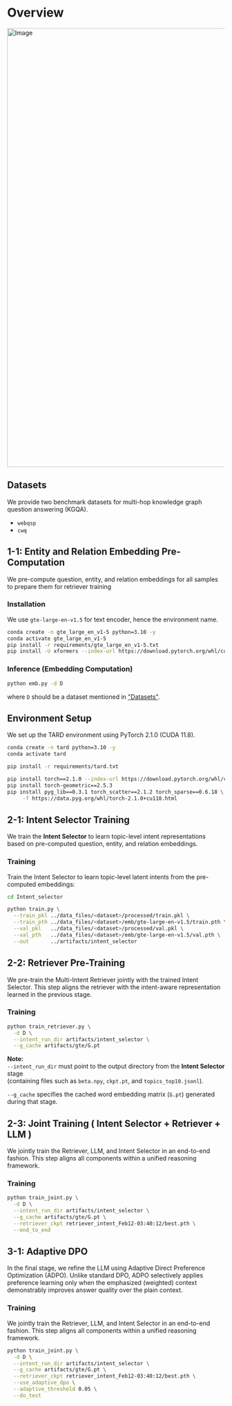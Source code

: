 


# Overview
<img width="2050" height="1016" alt="Image" src="https://github.com/user-attachments/assets/8d3870e2-e67f-4b74-9835-b83d4a5bd594" />



## Datasets

We provide two benchmark datasets for multi-hop knowledge graph question answering (KGQA).

- `webqsp`
- `cwq`

## 1-1: Entity and Relation Embedding Pre-Computation

We pre-compute question, entity, and relation embeddings for all samples to prepare them for retriever training

### Installation

We use `gte-large-en-v1.5` for text encoder, hence the environment name.

```bash
conda create -n gte_large_en_v1-5 python=3.10 -y
conda activate gte_large_en_v1-5
pip install -r requirements/gte_large_en_v1-5.txt
pip install -U xformers --index-url https://download.pytorch.org/whl/cu118
```

### Inference (Embedding Computation)

```bash
python emb.py -d D
```
where `D` should be a dataset mentioned in ["Datasets"](#datasets).



## Environment Setup

We set up the TARD environment using PyTorch 2.1.0 (CUDA 11.8).

```bash
conda create -n tard python=3.10 -y
conda activate tard

pip install -r requirements/tard.txt

pip install torch==2.1.0 --index-url https://download.pytorch.org/whl/cu118
pip install torch-geometric==2.5.3
pip install pyg_lib==0.3.1 torch_scatter==2.1.2 torch_sparse==0.6.18 \
     -f https://data.pyg.org/whl/torch-2.1.0+cu118.html

```

## 2-1: Intent Selector Training

We train the **Intent Selector** to learn topic-level intent representations based on pre-computed question, entity, and relation embeddings.


### Training

Train the Intent Selector to learn topic-level latent intents from the pre-computed embeddings:

```bash
cd Intent_selector

python train.py \
  --train_pkl ../data_files/<dataset>/processed/train.pkl \
  --train_pth ../data_files/<dataset>/emb/gte-large-en-v1.5/train.pth \
  --val_pkl   ../data_files/<dataset>/processed/val.pkl \
  --val_pth   ../data_files/<dataset>/emb/gte-large-en-v1.5/val.pth \
  --out       ../artifacts/intent_selector
```

## 2-2: Retriever Pre-Training

We pre-train the Multi-Intent Retriever jointly with the trained Intent Selector.
This step aligns the retriever with the intent-aware representation learned in the previous stage.

### Training

```bash
python train_retriever.py \
  -d D \
  --intent_run_dir artifacts/intent_selector \
  --g_cache artifacts/gte/G.pt
```

**Note:**  
`--intent_run_dir` must point to the output directory from the **Intent Selector** stage  
(containing files such as `beta.npy`, `ckpt.pt`, and `topics_top10.jsonl`).  
 
`--g_cache` specifies the cached word embedding matrix (`G.pt`) generated during that stage.

## 2-3: Joint Training ( Intent Selector + Retriever + LLM )

We jointly train the Retriever, LLM, and Intent Selector in an end-to-end fashion.
This step aligns all components within a unified reasoning framework.

### Training

```bash
python train_joint.py \
  -d D \
  --intent_run_dir artifacts/intent_selector \
  --g_cache artifacts/gte/G.pt \
  --retriever_ckpt retriever_intent_Feb12-03:40:12/best.pth \
  --end_to_end
```

## 3-1: Adaptive DPO

In the final stage, we refine the LLM using Adaptive Direct Preference Optimization (ADPO).
Unlike standard DPO, ADPO selectively applies preference learning only when the emphasized (weighted) context demonstrably improves answer quality over the plain context.

### Training

We jointly train the Retriever, LLM, and Intent Selector in an end-to-end fashion.
This step aligns all components within a unified reasoning framework.

```bash
python train_joint.py \
  -d D \
  --intent_run_dir artifacts/intent_selector \
  --g_cache artifacts/gte/G.pt \
  --retriever_ckpt retriever_intent_Feb12-03:40:12/best.pth \
  --use_adaptive_dpo \
  --adaptive_threshold 0.05 \
  --do_test
```


